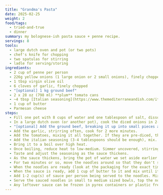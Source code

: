 ```yaml
---
title: "Grandma's Pasta"
date: 2025-02-25
weight: 2
food/tags:
  - tried-and-true
  - dinner
summary: my bolognese-ish pasta sauce + penne recipe.
servings: 8
tools:
  - large dutch oven and pot (or two pots)
  - chef's knife for chopping
  - two spatulas for stirring
  - ladle for serving/storing
ingredients:
  - 2 cup of penne per person
  - 226g yellow onions (1 large onion or 2 small onions), finely chopped
  - 1 tbsp virgin olive oil
  - 6 cloves of garlic, finely chopped
  - "[optional] 1 kg ground beef"
  - 2 x 28 oz (798 ml) **plum** tomato cans
  - ~4 tbsp [Italian seasoning](https://www.themediterraneandish.com/italian-seasoning/)
  - 1 cup of butter
  - Parmesan cheese
steps:
  - Fill one pot with 8 cups of water and one tablespoon of salt, dissolve the salt in the water, set it aside.
  - In a large dutch oven (or another pot), cook the diced onions in 2-3 tbsp of virgin olive oil at medium-high heat until they become soft and semi-translucent. Season with salt and pepper.
  - "[optional] Add the ground beef, breaking it up into small pieces and brown thoroughly (you shouldn't be able to see any pink meat)."
  - Add the garlic, strirring often, cook for 2 more minutes.
  - Add the tomatoes, mixing it all together. If they are pre-diced, then crush them with a patato masher or your spatula. Depending on the consistency of the canned tomato juice, you might want to add half a cup of water to the sauce to make it a bit less thick.
  - Add the italian seasoning (3-4 tablespoons should be enough), mix. As a rule of thumb, you can cover the surface of the sauce with a thin layer of seasoning. 
  - Bring it to a boil over high heat.
  - Once boiling, reduce heat to low-medium. Simmer uncovered, stirring occasionally, until sauce reaches the desired consistency (thicker than soup but thinner than yogurt or chili).
  - Taste and adjust the seasoning as the sauce thickens.
  - As the sauce thickens, bring the pot of water we set aside earlier to a boil. Then, add 2 cups of penne per person to the pot. Set a timer!
  - For two minutes or so, move the noodles around so that they don't stick to the bottom of the pot.
  - When the noodles are ready (look at the packaging for the exact time or taste them as you go), drain them, put them back in the pot and remove from the stove.
  - When the sauce is ready, add 1 cup of butter to it and mix until its fully dissolved.
  - Add 1-2 cup(s) of sauce per person being served to the noodles. Mix the noodles and the sauce together.
  - Serve the sauced noodles in small to medium sized bowls, top the noodles with more sauce and grated parmesan cheese.
  - Any leftover sauce can be frozen in pyrex containers or plastic freezer bags. Eat within 3+ months ideally. Any leftover noodles can be stored in the fridge for a few days but freshly cooked noodles are always better.
---
```

